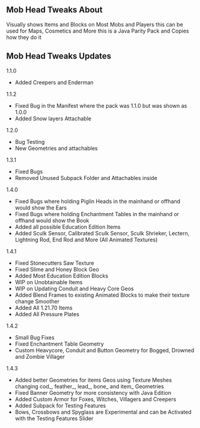 ## Mob Head Tweaks About
Visually shows Items and Blocks on Most Mobs and Players
this can be used for Maps, Cosmetics and More
this is a Java Parity Pack and Copies how they do it

## Mob Head Tweaks Updates 
1.1.0

- Added Creepers and Enderman

1.1.2

- Fixed Bug in the Manifest where the pack was 1.1.0 but was shown as 1.0.0
- Added Snow layers Attachable

1.2.0
- Bug Testing
- New Geometries and attachables

1.3.1
- Fixed Bugs
- Removed Unused Subpack Folder and Attachables inside

1.4.0
- Fixed Bugs where holding Piglin Heads in the mainhand or offhand would show the Ears
- Fixed Bugs where holding Enchantment Tables in the mainhand or offhand would show the Book
- Added all possible Education Edition Items
- Added Sculk Sensor, Calibrated Sculk Sensor, Sculk Shrieker, Lectern, Lightning Rod, End Rod and More (All Animated Textures)

1.4.1
- Fixed Stonecutters Saw Texture
- Fixed Slime and Honey Block Geo
- Added Most Education Edition Blocks
- WIP on Unobtainable Items
- WIP on Updating Conduit and Heavy Core Geos
- Added Blend Frames to existing Animated Blocks to make their texture change Smoother
- Added All 1.21.70 Items
- Added All Pressure Plates

1.4.2
- Small Bug Fixes
- Fixed Enchantment Table Geometry
- Custom Heavycore, Conduit and Button Geometry for Bogged, Drowned and Zombie Villager

1.4.3
- Added better Geometries for items Geos using Texture Meshes changing cod_, feather_, lead_, bone_ and item_ Geometries
- Fixed Banner Geometry for more consistency with Java Edition
- Added Custom Armor for Foxes, Witches, Villagers and Creepers
- Added Subpack for Testing Features
- Bows, Crossbows and Spyglass are Experimental and can be Activated with the Testing Features Slider

